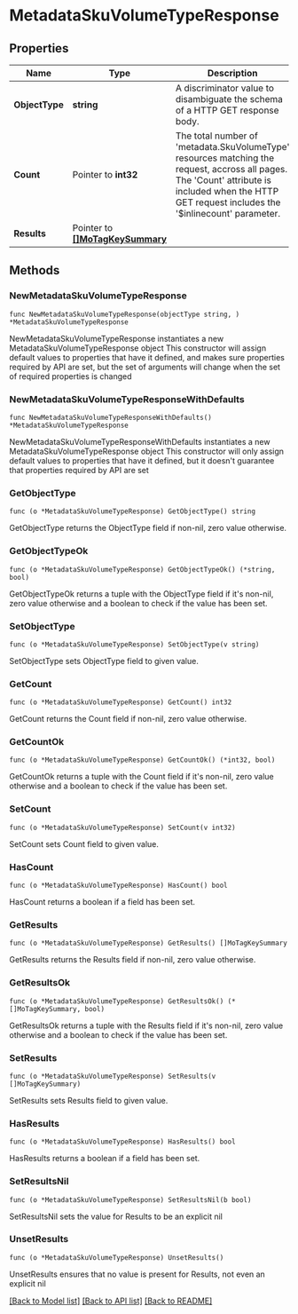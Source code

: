 # MetadataSkuVolumeTypeResponse

## Properties

Name | Type | Description | Notes
------------ | ------------- | ------------- | -------------
**ObjectType** | **string** | A discriminator value to disambiguate the schema of a HTTP GET response body. | 
**Count** | Pointer to **int32** | The total number of &#39;metadata.SkuVolumeType&#39; resources matching the request, accross all pages. The &#39;Count&#39; attribute is included when the HTTP GET request includes the &#39;$inlinecount&#39; parameter. | [optional] 
**Results** | Pointer to [**[]MoTagKeySummary**](MoTagKeySummary.md) |  | [optional] 

## Methods

### NewMetadataSkuVolumeTypeResponse

`func NewMetadataSkuVolumeTypeResponse(objectType string, ) *MetadataSkuVolumeTypeResponse`

NewMetadataSkuVolumeTypeResponse instantiates a new MetadataSkuVolumeTypeResponse object
This constructor will assign default values to properties that have it defined,
and makes sure properties required by API are set, but the set of arguments
will change when the set of required properties is changed

### NewMetadataSkuVolumeTypeResponseWithDefaults

`func NewMetadataSkuVolumeTypeResponseWithDefaults() *MetadataSkuVolumeTypeResponse`

NewMetadataSkuVolumeTypeResponseWithDefaults instantiates a new MetadataSkuVolumeTypeResponse object
This constructor will only assign default values to properties that have it defined,
but it doesn't guarantee that properties required by API are set

### GetObjectType

`func (o *MetadataSkuVolumeTypeResponse) GetObjectType() string`

GetObjectType returns the ObjectType field if non-nil, zero value otherwise.

### GetObjectTypeOk

`func (o *MetadataSkuVolumeTypeResponse) GetObjectTypeOk() (*string, bool)`

GetObjectTypeOk returns a tuple with the ObjectType field if it's non-nil, zero value otherwise
and a boolean to check if the value has been set.

### SetObjectType

`func (o *MetadataSkuVolumeTypeResponse) SetObjectType(v string)`

SetObjectType sets ObjectType field to given value.


### GetCount

`func (o *MetadataSkuVolumeTypeResponse) GetCount() int32`

GetCount returns the Count field if non-nil, zero value otherwise.

### GetCountOk

`func (o *MetadataSkuVolumeTypeResponse) GetCountOk() (*int32, bool)`

GetCountOk returns a tuple with the Count field if it's non-nil, zero value otherwise
and a boolean to check if the value has been set.

### SetCount

`func (o *MetadataSkuVolumeTypeResponse) SetCount(v int32)`

SetCount sets Count field to given value.

### HasCount

`func (o *MetadataSkuVolumeTypeResponse) HasCount() bool`

HasCount returns a boolean if a field has been set.

### GetResults

`func (o *MetadataSkuVolumeTypeResponse) GetResults() []MoTagKeySummary`

GetResults returns the Results field if non-nil, zero value otherwise.

### GetResultsOk

`func (o *MetadataSkuVolumeTypeResponse) GetResultsOk() (*[]MoTagKeySummary, bool)`

GetResultsOk returns a tuple with the Results field if it's non-nil, zero value otherwise
and a boolean to check if the value has been set.

### SetResults

`func (o *MetadataSkuVolumeTypeResponse) SetResults(v []MoTagKeySummary)`

SetResults sets Results field to given value.

### HasResults

`func (o *MetadataSkuVolumeTypeResponse) HasResults() bool`

HasResults returns a boolean if a field has been set.

### SetResultsNil

`func (o *MetadataSkuVolumeTypeResponse) SetResultsNil(b bool)`

 SetResultsNil sets the value for Results to be an explicit nil

### UnsetResults
`func (o *MetadataSkuVolumeTypeResponse) UnsetResults()`

UnsetResults ensures that no value is present for Results, not even an explicit nil

[[Back to Model list]](../README.md#documentation-for-models) [[Back to API list]](../README.md#documentation-for-api-endpoints) [[Back to README]](../README.md)


